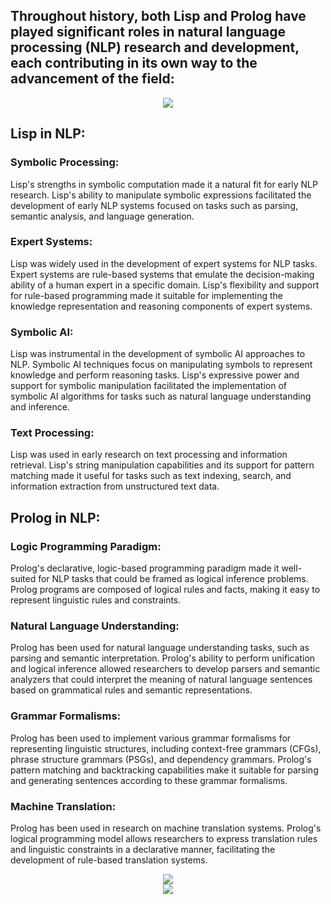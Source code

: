 ## Throughout history, both Lisp and Prolog have played significant roles in natural language processing (NLP) research and development, each contributing in its own way to the advancement of the field:

<div id="header" align="center">
  <img src="https://media.giphy.com/media/v1.Y2lkPTc5MGI3NjExMmQzZjQ2dWpxY2Fjanczdms1bHA2NTNicTY5OXhsdjEyODhpZWJlYyZlcD12MV9pbnRlcm5hbF9naWZfYnlfaWQmY3Q9Zw/0fz5uNPHnoVHLEhAW2/giphy.gif"/>
</div>

## Lisp in NLP:
### Symbolic Processing: 
Lisp's strengths in symbolic computation made it a natural fit for early NLP research. Lisp's ability to manipulate symbolic expressions facilitated the development of early NLP systems focused on tasks such as parsing, semantic analysis, and language generation.

### Expert Systems: 
Lisp was widely used in the development of expert systems for NLP tasks. Expert systems are rule-based systems that emulate the decision-making ability of a human expert in a specific domain. Lisp's flexibility and support for rule-based programming made it suitable for implementing the knowledge representation and reasoning components of expert systems.

### Symbolic AI: 
Lisp was instrumental in the development of symbolic AI approaches to NLP. Symbolic AI techniques focus on manipulating symbols to represent knowledge and perform reasoning tasks. Lisp's expressive power and support for symbolic manipulation facilitated the implementation of symbolic AI algorithms for tasks such as natural language understanding and inference.

### Text Processing: 
Lisp was used in early research on text processing and information retrieval. Lisp's string manipulation capabilities and its support for pattern matching made it useful for tasks such as text indexing, search, and information extraction from unstructured text data.

## Prolog in NLP:
### Logic Programming Paradigm: 
Prolog's declarative, logic-based programming paradigm made it well-suited for NLP tasks that could be framed as logical inference problems. Prolog programs are composed of logical rules and facts, making it easy to represent linguistic rules and constraints.

### Natural Language Understanding: 
Prolog has been used for natural language understanding tasks, such as parsing and semantic interpretation. Prolog's ability to perform unification and logical inference allowed researchers to develop parsers and semantic analyzers that could interpret the meaning of natural language sentences based on grammatical rules and semantic representations.

### Grammar Formalisms: 
Prolog has been used to implement various grammar formalisms for representing linguistic structures, including context-free grammars (CFGs), phrase structure grammars (PSGs), and dependency grammars. Prolog's pattern matching and backtracking capabilities make it suitable for parsing and generating sentences according to these grammar formalisms.

### Machine Translation: 
Prolog has been used in research on machine translation systems. Prolog's logical programming model allows researchers to express translation rules and linguistic constraints in a declarative manner, facilitating the development of rule-based translation systems.


<div id="footer" align="center">
  <img src="https://www.svgrepo.com/show/374005/prolog.svg"/>
</div>

<div id="footer" align="center">
  <img src="https://www.svgrepo.com/show/373810/lisp.svg"/>
</div>

